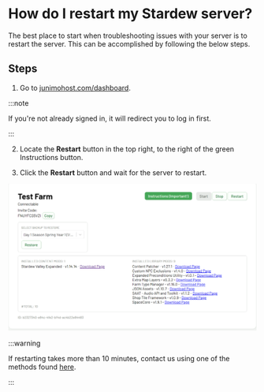 # How do I restart my Stardew server?

The best place to start when troubleshooting issues with your server is to restart the server. This can be accomplished by following the below steps.

## Steps

1. Go to [junimohost.com/dashboard](https://junimohost.com/dashboard).

:::note

If you're not already signed in, it will redirect you to log in first.

:::

2. Locate the **Restart** button in the top right, to the right of the green Instructions button.

3. Click the **Restart** button and wait for the server to restart.

![dashboard-image](assets/junimohost-dashboard-image.png)

:::warning

If restarting takes more than 10 minutes, contact us using one of the methods found [here](contact-us).

:::
